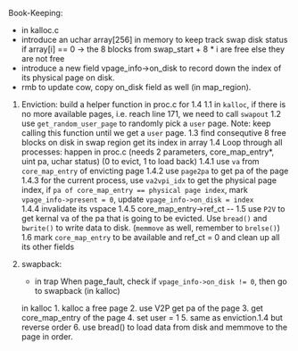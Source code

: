Book-Keeping:
 - in kalloc.c
 - introduce an uchar array[256] in memory to keep track swap disk status
   if array[i] == 0 -> the 8 blocks from swap_start + 8 * i are free
   else they are not free
 - introduce a new field vpage_info->on_disk to record down the index of its physical page on disk.
 - rmb to update cow, copy on_disk field as well (in map_region).

1. Enviction: build a helper function in proc.c for 1.4
    1.1 in `kalloc`, if there is no more available pages, i.e. reach line 171, we need to call `swapout`
    1.2 use `get_random_user_page` to randomly pick a `user` page. Note: keep calling this function until we get a `user` page.
    1.3 find consequtive 8 free blocks on disk in swap region
        get its index in array 
    1.4 Loop through all processes: happen in proc.c (needs 2 parameters, core_map_entry*, uint pa, uchar status) (0 to evict, 1 to load back)
        1.4.1 use `va` from `core_map_entry` of envicting page
        1.4.2 use `page2pa` to get pa of the page
        1.4.3 for the current process, use `va2vpi_idx` to get the physical page index, if `pa of core_map_entry == physical page index`, mark `vpage_info->present = 0`, update `vpage_info->on_disk = index`  
        1.4.4 invalidate its vspace
        1.4.5 core_map_entry->ref_ct --
    1.5 use `P2V` to get kernal va of the pa that is going to be evicted. Use `bread()` and `bwrite()` to write data to disk. (`memmove` as well, remember to `brelse()`)
    1.6 mark `core_map_entry` to be available and ref_ct = 0
        and clean up all its other fields


2. swapback:
    - in trap
        When page_fault, check if `vpage_info->on_disk != 0`, then go to swapback (in kalloc)

    in kalloc
        1. kalloc a free page
        2. use V2P get pa of the page
        3. get core_map_entry of the page
        4. set user = 1
        5. same as enviction.1.4 but reverse order
        6. use bread() to load data from disk and memmove to the page in order.
    
